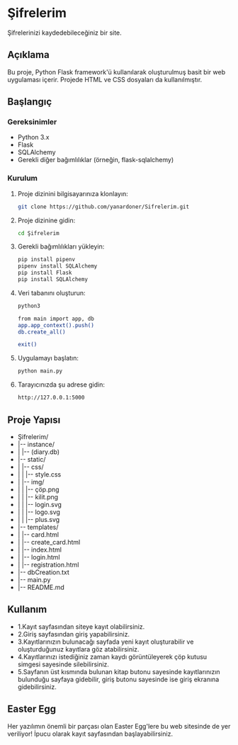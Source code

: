 # Şifrelerim
Şifrelerinizi kaydedebileceğiniz bir site.

## Açıklama

Bu proje, Python Flask framework'ü kullanılarak oluşturulmuş basit bir web uygulaması içerir. Projede HTML ve CSS dosyaları da kullanılmıştır.

## Başlangıç

### Gereksinimler

- Python 3.x
- Flask
- SQLAlchemy
- Gerekli diğer bağımlılıklar (örneğin, flask-sqlalchemy)

### Kurulum

1. Proje dizinini bilgisayarınıza klonlayın:

    ```bash
    git clone https://github.com/yanardoner/Sifrelerim.git
    ```

2. Proje dizinine gidin:

    ```bash
    cd Şifrelerim
    ```

3. Gerekli bağımlılıkları yükleyin:

    ```bash
    pip install pipenv
    pipenv install SQLAlchemy
    pip install Flask
    pip install SQLAlchemy
    ```

4. Veri tabanını oluşturun:

    ```bash
    python3
    ```

    ```bash
    from main import app, db
    app.app_context().push()
    db.create_all()
    ```

    ```bash
    exit()
    ```

4. Uygulamayı başlatın:

    ```bash
    python main.py
    ```

5. Tarayıcınızda şu adrese gidin:

    ```bash
    http://127.0.0.1:5000
    ```

## Proje Yapısı

- Şifrelerim/
- |-- instance/
- |    |-- (diary.db)
- |-- static/
- |   |-- css/
- |   |   |-- style.css
- |   |-- img/
- |   |   |-- çöp.png
- |   |   |-- kilit.png
- |   |   |-- login.svg
- |   |   |-- logo.svg
- |   |   |-- plus.svg
- |-- templates/
- |   |-- card.html
- |   |-- create_card.html
- |   |-- index.html
- |   |-- login.html
- |   |-- registration.html
- |-- dbCreation.txt
- |-- main.py
- |-- README.md

## Kullanım

- 1.Kayıt sayfasından siteye kayıt olabilirsiniz.
- 2.Giriş sayfasından giriş yapabilirsiniz.
- 3.Kayıtlarınızın bulunacağı sayfada yeni kayıt oluşturabilir ve oluşturduğunuz kayıtlara göz atabilirsiniz.
- 4.Kayıtlarınızı istediğiniz zaman kaydı görüntüleyerek çöp kutusu simgesi sayesinde silebilirsiniz.
- 5.Sayfanın üst kısmında bulunan kitap butonu sayesinde kayıtlarınızın bulunduğu sayfaya gidebilir, giriş butonu sayesinde ise giriş ekranına gidebilirsiniz.

## Easter Egg

Her yazılımın önemli bir parçası olan Easter Egg'lere bu web sitesinde de yer veriliyor!
İpucu olarak kayıt sayfasından başlayabilirsiniz.
